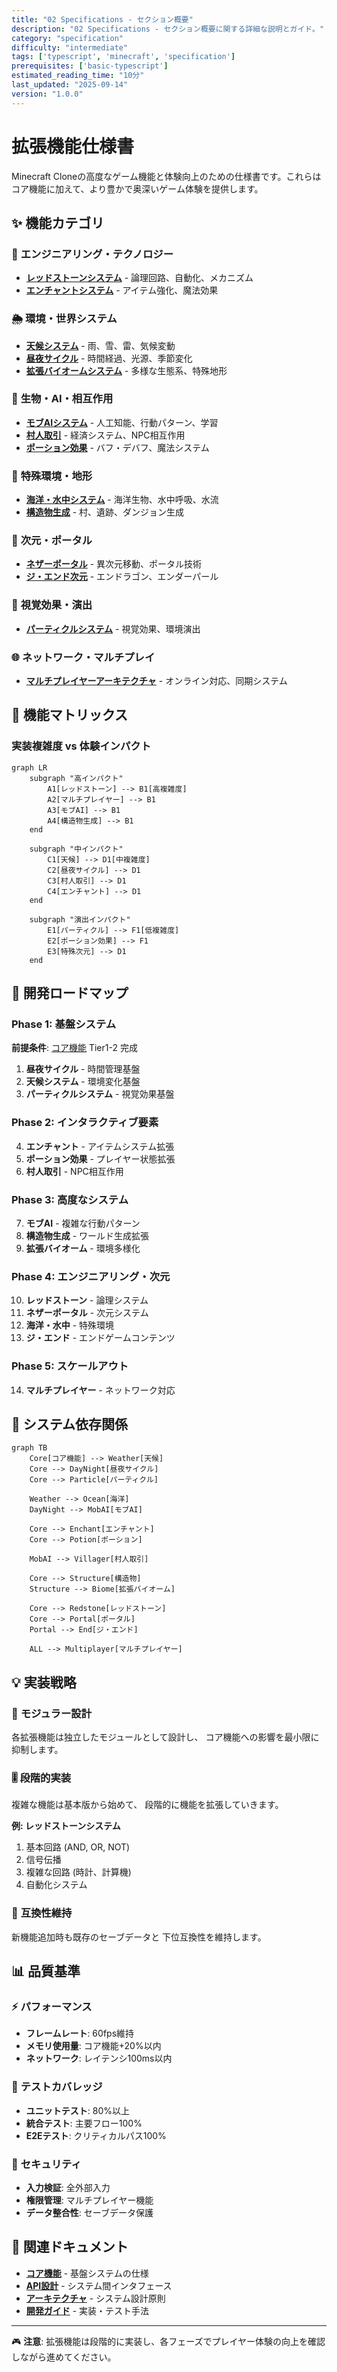 ```yaml
---
title: "02 Specifications - セクション概要"
description: "02 Specifications - セクション概要に関する詳細な説明とガイド。"
category: "specification"
difficulty: "intermediate"
tags: ['typescript', 'minecraft', 'specification']
prerequisites: ['basic-typescript']
estimated_reading_time: "10分"
last_updated: "2025-09-14"
version: "1.0.0"
---
```


# 拡張機能仕様書

Minecraft Cloneの高度なゲーム機能と体験向上のための仕様書です。これらはコア機能に加えて、より豊かで奥深いゲーム体験を提供します。

## ✨ 機能カテゴリ

### 🔧 **エンジニアリング・テクノロジー**
- **[レッドストーンシステム](01-redstone-system.md)** - 論理回路、自動化、メカニズム
- **[エンチャントシステム](06-enchantment-system.md)** - アイテム強化、魔法効果

### 🌦️ **環境・世界システム**
- **[天候システム](02-weather-system.md)** - 雨、雪、雷、気候変動
- **[昼夜サイクル](03-day-night-cycle.md)** - 時間経過、光源、季節変化
- **[拡張バイオームシステム](12-extended-biome-system.md)** - 多様な生態系、特殊地形

### 🧬 **生物・AI・相互作用**
- **[モブAIシステム](04-mob-ai-system.md)** - 人工知能、行動パターン、学習
- **[村人取引](05-villager-trading.md)** - 経済システム、NPC相互作用
- **[ポーション効果](07-potion-effects.md)** - バフ・デバフ、魔法システム

### 🌊 **特殊環境・地形**
- **[海洋・水中システム](11-ocean-underwater-system.md)** - 海洋生物、水中呼吸、水流
- **[構造物生成](09-structure-generation.md)** - 村、遺跡、ダンジョン生成

### 🌌 **次元・ポータル**
- **[ネザーポータル](08-nether-portals.md)** - 異次元移動、ポータル技術
- **[ジ・エンド次元](13-the-end-dimension.md)** - エンドラゴン、エンダーパール

### 🎨 **視覚効果・演出**
- **[パーティクルシステム](14-particle-system.md)** - 視覚効果、環境演出

### 🌐 **ネットワーク・マルチプレイ**
- **[マルチプレイヤーアーキテクチャ](10-multiplayer-architecture.md)** - オンライン対応、同期システム

## 🎯 機能マトリックス

### 実装複雑度 vs 体験インパクト

```mermaid
graph LR
    subgraph "高インパクト"
        A1[レッドストーン] --> B1[高複雑度]
        A2[マルチプレイヤー] --> B1
        A3[モブAI] --> B1
        A4[構造物生成] --> B1
    end

    subgraph "中インパクト"
        C1[天候] --> D1[中複雑度]
        C2[昼夜サイクル] --> D1
        C3[村人取引] --> D1
        C4[エンチャント] --> D1
    end

    subgraph "演出インパクト"
        E1[パーティクル] --> F1[低複雑度]
        E2[ポーション効果] --> F1
        E3[特殊次元] --> D1
    end
```

## 🚀 開発ロードマップ

### Phase 1: 基盤システム
**前提条件**: [コア機能](../00-core-features/) Tier1-2 完成
1. **昼夜サイクル** - 時間管理基盤
2. **天候システム** - 環境変化基盤
3. **パーティクルシステム** - 視覚効果基盤

### Phase 2: インタラクティブ要素
4. **エンチャント** - アイテムシステム拡張
5. **ポーション効果** - プレイヤー状態拡張
6. **村人取引** - NPC相互作用

### Phase 3: 高度なシステム
7. **モブAI** - 複雑な行動パターン
8. **構造物生成** - ワールド生成拡張
9. **拡張バイオーム** - 環境多様化

### Phase 4: エンジニアリング・次元
10. **レッドストーン** - 論理システム
11. **ネザーポータル** - 次元システム
12. **海洋・水中** - 特殊環境
13. **ジ・エンド** - エンドゲームコンテンツ

### Phase 5: スケールアウト
14. **マルチプレイヤー** - ネットワーク対応

## 🔗 システム依存関係

```mermaid
graph TB
    Core[コア機能] --> Weather[天候]
    Core --> DayNight[昼夜サイクル]
    Core --> Particle[パーティクル]

    Weather --> Ocean[海洋]
    DayNight --> MobAI[モブAI]

    Core --> Enchant[エンチャント]
    Core --> Potion[ポーション]

    MobAI --> Villager[村人取引]

    Core --> Structure[構造物]
    Structure --> Biome[拡張バイオーム]

    Core --> Redstone[レッドストーン]
    Core --> Portal[ポータル]
    Portal --> End[ジ・エンド]

    ALL --> Multiplayer[マルチプレイヤー]
```

## 💡 実装戦略

### 🧩 **モジュラー設計**
各拡張機能は独立したモジュールとして設計し、
コア機能への影響を最小限に抑制します。

### 🎚️ **段階的実装**
複雑な機能は基本版から始めて、
段階的に機能を拡張していきます。

**例: レッドストーンシステム**
1. 基本回路 (AND, OR, NOT)
2. 信号伝播
3. 複雑な回路 (時計、計算機)
4. 自動化システム

### 🔄 **互換性維持**
新機能追加時も既存のセーブデータと
下位互換性を維持します。

## 📊 品質基準

### ⚡ **パフォーマンス**
- **フレームレート**: 60fps維持
- **メモリ使用量**: コア機能+20%以内
- **ネットワーク**: レイテンシ100ms以内

### 🧪 **テストカバレッジ**
- **ユニットテスト**: 80%以上
- **統合テスト**: 主要フロー100%
- **E2Eテスト**: クリティカルパス100%

### 🔐 **セキュリティ**
- **入力検証**: 全外部入力
- **権限管理**: マルチプレイヤー機能
- **データ整合性**: セーブデータ保護

## 🔗 関連ドキュメント

- **[コア機能](../00-core-features/)** - 基盤システムの仕様
- **[API設計](../02-api-design/)** - システム間インタフェース
- **[アーキテクチャ](../../01-architecture/)** - システム設計原則
- **[開発ガイド](../../03-guides/)** - 実装・テスト手法

---

🎮 **注意**: 拡張機能は段階的に実装し、各フェーズでプレイヤー体験の向上を確認しながら進めてください。
